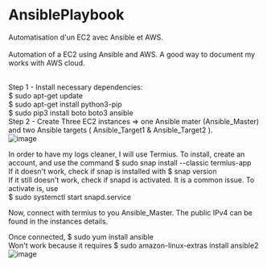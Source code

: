# AnsiblePlaybook

Automatisation d'un EC2 avec Ansible et AWS.<br><br>
Automation of a EC2 using Ansible and AWS. A good way to document my works with AWS cloud.<br><br>

Step 1 - 
Install necessary dependencies: <br>
$ sudo apt-get update <br>
$ sudo apt-get install python3-pip     <br>
$ sudo pip3 install boto boto3 ansible<br>
Step  2 -
Create Three EC2 instances => one Ansible mater (Ansible_Master) and two Ansible targets ( Ansible_Target1 & Ansible_Target2 ). <br>
![image](https://user-images.githubusercontent.com/103506746/188097036-e0bd4bea-6a27-4012-9d0b-fe2f33fa7d50.png)


In order to have my logs cleaner, I will use Termius. To install, create an account, and use the command
$ sudo snap install --classic termius-app <br>
If it doesn't work, check if snap is installed with
$ snap version <br>
If it still doesn't work, check if snapd is activated. It is a common issue. To activate is, use <br>
$ sudo systemctl start snapd.service 

Now, connect with termius to you Ansible_Master. The public IPv4 can be found in the instances details.

Once connected, 
$ sudo yum install ansible <br>
Won't work because it requires 
$ sudo amazon-linux-extras install ansible2 <br>
![image](https://user-images.githubusercontent.com/103506746/188098281-aca28540-cc4e-4b86-b9a6-f8516a195976.png)


